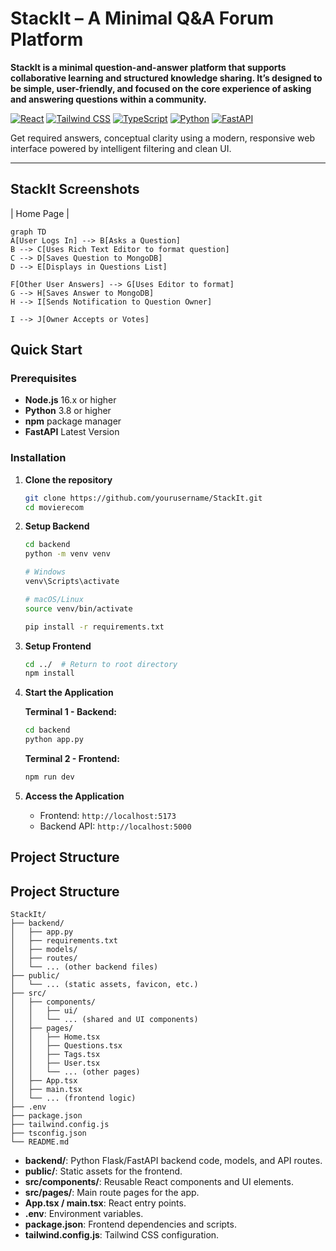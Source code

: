 # StackIt  – A Minimal Q&A Forum Platform

**StackIt is a minimal question-and-answer platform that supports collaborative 
learning and structured knowledge sharing. It’s designed to be simple, user-friendly, 
and focused on the core experience of asking and answering questions within a 
community.**

[![React](https://img.shields.io/badge/React-18.x-61DAFB?style=for-the-badge&logo=react&logoColor=white)](https://reactjs.org/)
[![Tailwind CSS](https://img.shields.io/badge/Tailwind_CSS-3.x-06B6D4?style=for-the-badge&logo=tailwind-css&logoColor=white)](https://tailwindcss.com/)
[![TypeScript](https://img.shields.io/badge/TypeScript-5.x-3178C6?style=for-the-badge&logo=typescript&logoColor=white)](https://www.typescriptlang.org/)
[![Python](https://img.shields.io/badge/Python-3.8+-3776AB?style=for-the-badge&logo=python&logoColor=white)](https://python.org/)
[![FastAPI](https://img.shields.io/badge/Flask-2.3.3-000000?style=for-the-badge&logo=flask&logoColor=white)](https://flask.palletsprojects.com/)


Get required answers, conceptual clarity using a modern, responsive web interface powered by intelligent filtering and clean UI.

---

## StackIt Screenshots

| Home Page | 


```mermaid
graph TD
A[User Logs In] --> B[Asks a Question]
B --> C[Uses Rich Text Editor to format question]
C --> D[Saves Question to MongoDB]
D --> E[Displays in Questions List]

F[Other User Answers] --> G[Uses Editor to format]
G --> H[Saves Answer to MongoDB]
H --> I[Sends Notification to Question Owner]

I --> J[Owner Accepts or Votes]

```

## Quick Start


### Prerequisites

- **Node.js** 16.x or higher
- **Python** 3.8 or higher
- **npm**  package manager
- **FastAPI** Latest Version

### Installation

1. **Clone the repository**
   ```bash
   git clone https://github.com/yourusername/StackIt.git
   cd movierecom
   ```

2. **Setup Backend**
   ```bash
   cd backend
   python -m venv venv
   
   # Windows
   venv\Scripts\activate
   
   # macOS/Linux
   source venv/bin/activate
   
   pip install -r requirements.txt
   ```

3. **Setup Frontend**
   ```bash
   cd ../  # Return to root directory
   npm install
   ```
4. **Start the Application**
   
   **Terminal 1 - Backend:**
   ```bash
   cd backend
   python app.py
   ```
   
   **Terminal 2 - Frontend:**
   ```bash
   npm run dev
   ```

5. **Access the Application**
   - Frontend: `http://localhost:5173`
   - Backend API: `http://localhost:5000`

## Project Structure

## Project Structure

```
StackIt/
├── backend/
│   ├── app.py
│   ├── requirements.txt
│   ├── models/
│   ├── routes/
│   └── ... (other backend files)
├── public/
│   └── ... (static assets, favicon, etc.)
├── src/
│   ├── components/
│   │   ├── ui/
│   │   └── ... (shared and UI components)
│   ├── pages/
│   │   ├── Home.tsx
│   │   ├── Questions.tsx
│   │   ├── Tags.tsx
│   │   ├── User.tsx
│   │   └── ... (other pages)
│   ├── App.tsx
│   ├── main.tsx
│   └── ... (frontend logic)
├── .env
├── package.json
├── tailwind.config.js
├── tsconfig.json
└── README.md
```
- **backend/**: Python Flask/FastAPI backend code, models, and API routes.
- **public/**: Static assets for the frontend.
- **src/components/**: Reusable React components and UI elements.
- **src/pages/**: Main route pages for the app.
- **App.tsx / main.tsx**: React entry points.
- **.env**: Environment variables.
- **package.json**: Frontend dependencies and scripts.
- **tailwind.config.js**: Tailwind CSS configuration.




